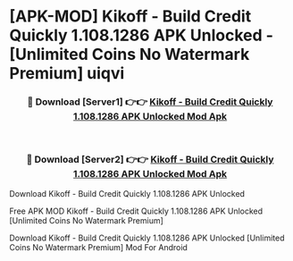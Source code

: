 # [APK-MOD] Kikoff - Build Credit Quickly 1.108.1286 APK Unlocked - [Unlimited Coins No Watermark Premium] uiqvi



<div align="center">
<h3>🔴 Download [Server1] 👉👉 <a href="https://momento.my/?title=Kikoff_-_Build_Credit_Quickly_1.108.1286_APK_Unlocked">Kikoff - Build Credit Quickly 1.108.1286 APK Unlocked Mod Apk</a></h3><br>

<h3>🔴 Download [Server2] 👉👉 <a href="https://momento.my/?title=Kikoff_-_Build_Credit_Quickly_1.108.1286_APK_Unlocked">Kikoff - Build Credit Quickly 1.108.1286 APK Unlocked Mod Apk</a></h3>
</div>



Download Kikoff - Build Credit Quickly 1.108.1286 APK Unlocked 

Free APK MOD Kikoff - Build Credit Quickly 1.108.1286 APK Unlocked [Unlimited Coins No Watermark Premium]

Download Kikoff - Build Credit Quickly 1.108.1286 APK Unlocked [Unlimited Coins No Watermark Premium] Mod For Android
